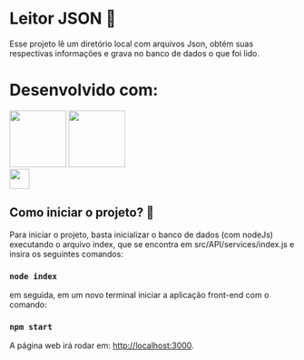 # Leitor JSON :monocle_face:

Esse projeto lê um diretório local com arquivos Json, obtém suas respectivas informações e grava no banco de dados o que foi lido.

# Desenvolvido com:

<div>  
  <img src="https://user-images.githubusercontent.com/77861206/107676832-57368c00-6c78-11eb-9288-cd933e208229.png" width="100px">
  <img src="https://marcas-logos.net/wp-content/uploads/2020/11/MySQL-logo.png" width="100px">
  <br>
  <img src="https://i.stack.imgur.com/kyKz5.png" width="35px">
</div>

## Como iniciar o projeto? :thinking:

Para iniciar o projeto, basta inicializar o banco de dados (com nodeJs) executando o arquivo index, que se encontra em src/API/services/index.js e insira os seguintes comandos:

### `node index`

em seguida, em um novo terminal iniciar a aplicação front-end com o comando:

### `npm start`

A página web irá rodar em: [http://localhost:3000](http://localhost:3000).

